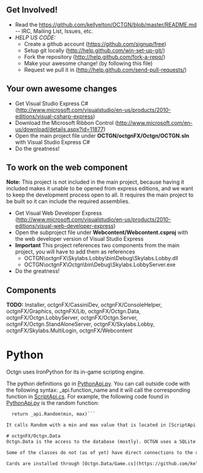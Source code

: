 Get Involved!
-------------------------------------------------
* Read the https://github.com/kellyelton/OCTGN/blob/master/README.md -- IRC, Mailing List, Issues, etc.
* *HELP US CODE:*
  * Create a github account (https://github.com/signup/free)
  * Setup git locally (http://help.github.com/win-set-up-git/)
  * Fork the repository (http://help.github.com/fork-a-repo/)
  * Make your awesome change! (by following this file)
  * Request we pull it in (http://help.github.com/send-pull-requests/)

Your own awesome changes
-------------------------------------------------
* Get Visual Studio Express C# (http://www.microsoft.com/visualstudio/en-us/products/2010-editions/visual-csharp-express)
* Download the Microsoft Ribbon Control (http://www.microsoft.com/en-us/download/details.aspx?id=11877)
* Open the main project file under **OCTGN/octgnFX/Octgn/OCTGN.sln** with Visual Studio Express C#
* Do the greatness!

To work on the web component
-------------------------------------------------
**Note:** This project is not included in the main project, because having it included makes it unable to be opened from 
express editions, and we want to keep the development process open to all.  It requires the main project to be built so 
it can include the required assemblies.

* Get Visual Web Developer Express (http://www.microsoft.com/visualstudio/en-us/products/2010-editions/visual-web-developer-express)
* Open the subproject file under **Webcontent/Webcontent.csproj** with the web developer version of Visual Studio Express
* **Important** This project references two components from the main project, you will have to add them as references
  * OCTGN\octgnFX\Skylabs.Lobby\bin\Debug\Skylabs.Lobby.dll 
  * OCTGN\octgnFX\Octgn\bin\Debug\Skylabs.LobbyServer.exe
* Do the greatness! 

Components
-------------------------------------------------
**TODO:** Installer, octgnFX/CassiniDev, octgnFX/ConsoleHelper, octgnFX/Graphics, octgnFX/Lib, octgnFX/Octgn.Data, 
octgnFX/Octgn.LobbyServer, octgnFX/Octgn.Server,  octgnFX/Octgn.StandAloneServer, octgnFX/Skylabs.Lobby, octgnFX/Skylabs.MultiLogin, 
octgnFX/Webcontent

# Python
Octgn uses IronPython for its in-game scripting engine.

The python definitions go in [PythonApi.py](https://github.com/kellyelton/OCTGN/blob/master/octgnFX/Octgn/Scripting/PythonAPI.py). You can call outside code with the following syntax:  _api.function_name and it will call the corresponding function in [ScriptApi.cs](https://github.com/kellyelton/OCTGN/blob/master/octgnFX/Octgn/Scripting/ScriptAPI.cs).
For example, the following code found in [PythonApi.py](https://github.com/kellyelton/OCTGN/blob/master/octgnFX/Octgn/Scripting/PythonAPI.py) is the random function:
```def rnd(min, max):
  return _api.Random(min, max)```

It calls Random with a min and max value that is located in [ScriptApi.cs](https://github.com/kellyelton/OCTGN/blob/master/octgnFX/Octgn/Scripting/ScriptAPI.cs).

# octgnFX/Octgn.Data
Octgn.Data is the access to the database (mostly). OCTGN uses a SQLite Database to hold all game, set, and card data. This project provides access to that data in meaningful formats. Most of the items in this project are relatively self-explanatory, but keep in mind that many of them are only the data counterparts of octgnFX/Octgn classes.

Some of the classes do not (as of yet) have direct connections to the database. Deck.cs is a prime example. Currently all decks are stored/accessed as individual files with the user determining name and location.

Cards are installed through [Octgn.Data/Game.cs](https://github.com/kellyelton/OCTGN/blob/master/octgnFX/Octgn.Data/Game.cs). Data is read from a Set Def, which is a zip file that contains XML card definitions, images, and relationship data. OCTGN parses the cards through a [CardModel.cs](https://github.com/kellyelton/OCTGN/blob/master/octgnFX/Octgn.Data/CardModel.cs) constructor (passing along an XML reader), and Inserts the models individually into the database. 
